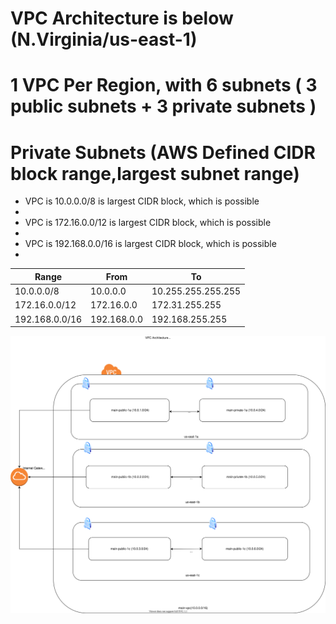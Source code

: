 # VPC Architecture is below (N.Virginia/us-east-1)
# 1 VPC Per Region, with 6 subnets ( 3 public subnets + 3 private subnets )

# Private Subnets (AWS Defined CIDR block range,largest subnet range)

* VPC is 10.0.0.0/8 is largest CIDR block, which is possible
* 
* VPC is 172.16.0.0/12 is largest CIDR block, which is possible
* 
* VPC is 192.168.0.0/16 is largest CIDR block, which is possible
* 
| Range          	| From        	| To                 	|
|----------------	|-------------	|--------------------	|
| 10.0.0.0/8     	| 10.0.0.0    	| 10.255.255.255.255 	|
| 172.16.0.0/12  	| 172.16.0.0  	| 172.31.255.255     	|
| 192.168.0.0/16 	| 192.168.0.0 	| 192.168.255.255    	|

![alt](./vpc.drawio.svg)
